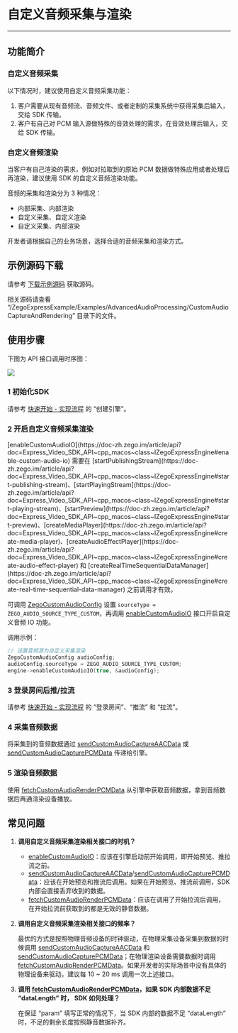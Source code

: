 # 自定义音频采集与渲染
- - -
  
## 功能简介

### 自定义音频采集

以下情况时，建议使用自定义音频采集功能：

1. 客户需要从现有音频流、音频文件、或者定制的采集系统中获得采集后输入，交给 SDK 传输。
2. 客户有自己对 PCM 输入源做特殊的音效处理的需求，在音效处理后输入，交给 SDK 传输。

### 自定义音频渲染

当客户有自己渲染的需求，例如对拉取到的原始 PCM 数据做特殊应用或者处理后再渲染，建议使用 SDK 的自定义音频渲染功能。

<Warning title="注意">
音频的采集和渲染分为 3 种情况：

- 内部采集、内部渲染
- 自定义采集、自定义渲染
- 自定义采集、内部渲染

开发者请根据自己的业务场景，选择合适的音频采集和渲染方式。
</Warning>

## 示例源码下载

请参考 [下载示例源码](https://doc-zh.zego.im/article/14904) 获取源码。

相关源码请查看 “/ZegoExpressExample/Examples/AdvancedAudioProcessing/CustomAudioCaptureAndRendering” 目录下的文件。

## 使用步骤

下图为 API 接口调用时序图：

<Frame width="512" height="auto" caption=""><img src="https://doc-media.zego.im/sdk-doc/Pics/Express/custom_audio_capture_render_android.png" /></Frame>

### 1 初始化SDK

请参考 [快速开始 - 实现流程](https://doc-zh.zego.im/article/14903#CreateEngine) 的 “创建引擎”。

### 2 开启自定义音频采集渲染

<Warning title="注意">
[enableCustomAudioIO](https://doc-zh.zego.im/article/api?doc=Express_Video_SDK_API~cpp_macos~class~IZegoExpressEngine#enable-custom-audio-io) 需要在 [startPublishingStream](https://doc-zh.zego.im/article/api?doc=Express_Video_SDK_API~cpp_macos~class~IZegoExpressEngine#start-publishing-stream)、[startPlayingStream](https://doc-zh.zego.im/article/api?doc=Express_Video_SDK_API~cpp_macos~class~IZegoExpressEngine#start-playing-stream)、[startPreview](https://doc-zh.zego.im/article/api?doc=Express_Video_SDK_API~cpp_macos~class~IZegoExpressEngine#start-preview)、[createMediaPlayer](https://doc-zh.zego.im/article/api?doc=Express_Video_SDK_API~cpp_macos~class~IZegoExpressEngine#create-media-player)、[createAudioEffectPlayer](https://doc-zh.zego.im/article/api?doc=Express_Video_SDK_API~cpp_macos~class~IZegoExpressEngine#create-audio-effect-player) 和 [createRealTimeSequentialDataManager](https://doc-zh.zego.im/article/api?doc=Express_Video_SDK_API~cpp_macos~class~IZegoExpressEngine#create-real-time-sequential-data-manager) 之前调用才有效。
</Warning>

可调用 [ZegoCustomAudioConfig](https://doc-zh.zego.im/article/api?doc=Express_Video_SDK_API~cpp_macos~struct~ZegoCustomAudioConfig) 设置 `sourceType = ZEGO_AUDIO_SOURCE_TYPE_CUSTOM`，再调用 [enableCustomAudioIO](https://doc-zh.zego.im/article/api?doc=Express_Video_SDK_API~cpp_macos~class~IZegoExpressEngine#enable-custom-audio-io) 接口开启自定义音频 IO 功能。


调用示例：

```cpp
// 设置音频源为自定义采集渲染
ZegoCustomAudioConfig audioConfig;
audioConfig.sourceType = ZEGO_AUDIO_SOURCE_TYPE_CUSTOM;
engine->enableCustomAudioIO(true, &audioConfig);
```

### 3 登录房间后推/拉流

请参考 [快速开始 - 实现流程](https://doc-zh.zego.im/article/14903#createroom) 的 “登录房间”、“推流” 和 “拉流”。

### 4 采集音频数据

将采集到的音频数据通过 [sendCustomAudioCaptureAACData](https://doc-zh.zego.im/article/api?doc=Express_Video_SDK_API~cpp_macos~class~IZegoExpressEngine#send-custom-audio-capture-aac-data) 或 [sendCustomAudioCapturePCMData](https://doc-zh.zego.im/article/api?doc=Express_Video_SDK_API~cpp_macos~class~IZegoExpressEngine#send-custom-audio-capture-pcm-data) 传递给引擎。

### 5 渲染音频数据

使用 [fetchCustomAudioRenderPCMData](https://doc-zh.zego.im/article/api?doc=Express_Video_SDK_API~cpp_macos~class~IZegoExpressEngine#fetch-custom-audio-render-pcm-data) 从引擎中获取音频数据，拿到音频数据后再通渲染设备播放。

## 常见问题

1. **调用自定义音频采集渲染相关接口的时机？**

    - [enableCustomAudioIO](https://doc-zh.zego.im/article/api?doc=Express_Video_SDK_API~cpp_macos~class~IZegoExpressEngine#enable-custom-audio-io)：应该在引擎启动前开始调用，即开始预览、推拉流之前。
    - [sendCustomAudioCaptureAACData](https://doc-zh.zego.im/article/api?doc=Express_Video_SDK_API~cpp_macos~class~IZegoExpressEngine#send-custom-audio-capture-aac-data)/[sendCustomAudioCapturePCMData](https://doc-zh.zego.im/article/api?doc=Express_Video_SDK_API~cpp_macos~class~IZegoExpressEngine#send-custom-audio-capture-pcm-data)：应该在开始预览和推流后调用。如果在开始预览、推流前调用，SDK 内部会直接丢弃收到的数据。
    - [fetchCustomAudioRenderPCMData](https://doc-zh.zego.im/article/api?doc=Express_Video_SDK_API~cpp_macos~class~IZegoExpressEngine#fetch-custom-audio-render-pcm-data)：应该在调用了开始拉流后调用，在开始拉流前获取到的都是无效的静音数据。

2. **调用自定义音频采集渲染相关接口的频率？**

    最优的方式是按照物理音频设备的时钟驱动，在物理采集设备采集到数据的时候调用 [sendCustomAudioCaptureAACData](https://doc-zh.zego.im/article/api?doc=Express_Video_SDK_API~cpp_macos~class~IZegoExpressEngine#send-custom-audio-capture-aac-data) 和 [sendCustomAudioCapturePCMData](https://doc-zh.zego.im/article/api?doc=Express_Video_SDK_API~cpp_macos~class~IZegoExpressEngine#send-custom-audio-capture-pcm-data)；在物理渲染设备需要数据时调用 [fetchCustomAudioRenderPCMData](https://doc-zh.zego.im/article/api?doc=Express_Video_SDK_API~cpp_macos~class~IZegoExpressEngine#fetch-custom-audio-render-pcm-data)。如果开发者的实际场景中没有具体的物理设备来驱动，建议每 10 ~ 20 ms 调用一次上述接口。

3. **调用 [fetchCustomAudioRenderPCMData](https://doc-zh.zego.im/article/api?doc=Express_Video_SDK_API~cpp_macos~class~IZegoExpressEngine#fetch-custom-audio-render-pcm-data)，如果 SDK 内部数据不足 “dataLength” 时， SDK 如何处理？**

    在保证 “param” 填写正常的情况下，当 SDK 内部的数据不足 “dataLength” 时，不足的剩余长度按照静音数据补齐。

<Content />
